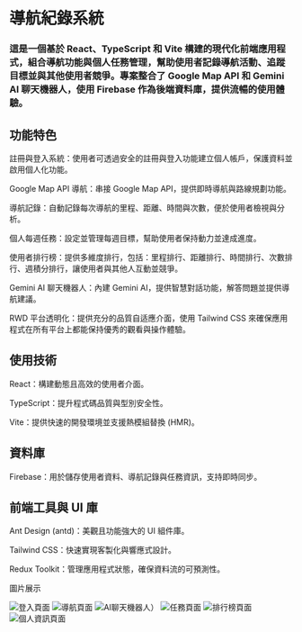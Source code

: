 <!-- # React + TypeScript + Vite

This template provides a minimal setup to get React working in Vite with HMR and some ESLint rules.

Currently, two official plugins are available:

- [@vitejs/plugin-react](https://github.com/vitejs/vite-plugin-react/blob/main/packages/plugin-react/README.md) uses [Babel](https://babeljs.io/) for Fast Refresh
- [@vitejs/plugin-react-swc](https://github.com/vitejs/vite-plugin-react-swc) uses [SWC](https://swc.rs/) for Fast Refresh

## Expanding the ESLint configuration

If you are developing a production application, we recommend updating the configuration to enable type aware lint rules:

- Configure the top-level `parserOptions` property like this:

```js
export default tseslint.config({
  languageOptions: {
    // other options...
    parserOptions: {
      project: ['./tsconfig.node.json', './tsconfig.app.json'],
      tsconfigRootDir: import.meta.dirname,
    },
  },
})
```

- Replace `tseslint.configs.recommended` to `tseslint.configs.recommendedTypeChecked` or `tseslint.configs.strictTypeChecked`
- Optionally add `...tseslint.configs.stylisticTypeChecked`
- Install [eslint-plugin-react](https://github.com/jsx-eslint/eslint-plugin-react) and update the config:

```js
// eslint.config.js
import react from 'eslint-plugin-react'

export default tseslint.config({
  // Set the react version
  settings: { react: { version: '18.3' } },
  plugins: {
    // Add the react plugin
    react,
  },
  rules: {
    // other rules...
    // Enable its recommended rules
    ...react.configs.recommended.rules,
    ...react.configs['jsx-runtime'].rules,
  },
})
``` -->

# 導航紀錄系統

### 這是一個基於 React、TypeScript 和 Vite 構建的現代化前端應用程式，組合導航功能與個人任務管理，幫助使用者記錄導航活動、追蹤目標並與其他使用者競爭。專案整合了 Google Map API 和 Gemini AI 聊天機器人，使用 Firebase 作為後端資料庫，提供流暢的使用體驗。

## 功能特色

註冊與登入系統：使用者可透過安全的註冊與登入功能建立個人帳戶，保護資料並啟用個人化功能。

Google Map API 導航：串接 Google Map API，提供即時導航與路線規劃功能。

導航記錄：自動記錄每次導航的里程、距離、時間與次數，便於使用者檢視與分析。

個人每週任務：設定並管理每週目標，幫助使用者保持動力並達成進度。

使用者排行榜：提供多維度排行，包括：里程排行、距離排行、時間排行、次數排行、週積分排行，讓使用者與其他人互動並競爭。

Gemini AI 聊天機器人：內建 Gemini AI，提供智慧對話功能，解答問題並提供導航建議。

RWD 平台透明化：提供充分的品質自适應介面，使用 Tailwind CSS 來確保應用程式在所有平台上都能保持優秀的觀看與操作體驗。

## 使用技術

React：構建動態且高效的使用者介面。

TypeScript：提升程式碼品質與型別安全性。

Vite：提供快速的開發環境並支援熱模組替換 (HMR)。

## 資料庫

Firebase：用於儲存使用者資料、導航記錄與任務資訊，支持即時同步。

## 前端工具與 UI 庫

Ant Design (antd)：美觀且功能強大的 UI 組件庫。

Tailwind CSS：快速實現客製化與響應式設計。

Redux Toolkit：管理應用程式狀態，確保資料流的可預測性。

圖片展示

![登入頁面](./src/assets/images/login.png)
![導航頁面](./src/assets/images/home.png)
![AI聊天機器人](./src/assets/images/chat.png)）
![任務頁面](./src/assets/images/task.png)
![排行榜頁面](./src/assets/images/rank.png)
![個人資訊頁面](./src/assets/images/userInfo.png)
